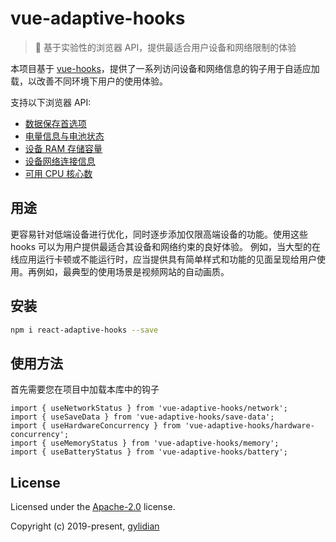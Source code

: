 # vue-adaptive-hooks

> 🚈 基于实验性的浏览器 API，提供最适合用户设备和网络限制的体验

本项目基于 [vue-hooks](https://www.npmjs.com/package/vue-hooks)，提供了一系列访问设备和网络信息的钩子用于自适应加载，以改善不同环境下用户的使用体验。

支持以下浏览器 API:

-   [数据保存首选项](https://developer.mozilla.org/zh-CN/docs/Web/API/Performance/memory)
-   [电量信息与电池状态](https://developer.mozilla.org/zh-CN/docs/Web/API/Navigator/getBattery)
-   [设备 RAM 存储容量](https://developer.mozilla.org/zh-CN/docs/Web/API/Navigator/deviceMemory)
-   [设备网络连接信息](https://developer.mozilla.org/zh-CN/docs/Web/API/Navigator/connection)
-   [可用 CPU 核心数](https://developer.mozilla.org/zh-CN/docs/Web/API/NavigatorConcurrentHardware/hardwareConcurrency)

## 用途

更容易针对低端设备进行优化，同时逐步添加仅限高端设备的功能。使用这些 hooks 可以为用户提供最适合其设备和网络约束的良好体验。
例如，当大型的在线应用运行卡顿或不能运行时，应当提供具有简单样式和功能的见面呈现给用户使用。再例如，最典型的使用场景是视频网站的自动画质。

## 安装

```bash
npm i react-adaptive-hooks --save
```

## 使用方法

首先需要您在项目中加载本库中的钩子

```
import { useNetworkStatus } from 'vue-adaptive-hooks/network';
import { useSaveData } from 'vue-adaptive-hooks/save-data';
import { useHardwareConcurrency } from 'vue-adaptive-hooks/hardware-concurrency';
import { useMemoryStatus } from 'vue-adaptive-hooks/memory';
import { useBatteryStatus } from 'vue-adaptive-hooks/battery';
```

## License

Licensed under the [Apache-2.0](https://opensource.org/licenses/apache-2.0) license.

Copyright (c) 2019-present, [gylidian](https://github.com/gylidian)
